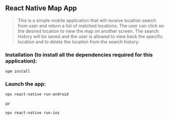 ## React Native Map App
> This is a simple mobile application that will receive location search from user and return a list of matched locations.
The user can click on the desired location to view the map on another screen.
The search history will be saved and the user is allowed to view back the specific location and to delete the location from the search history.


### Installation (to install all the dependencies required for this application): 
```
npm install
```

### Launch the app: 
```
npx react-native run-android 
```
*or*
```
npx react-native run-ios
```
